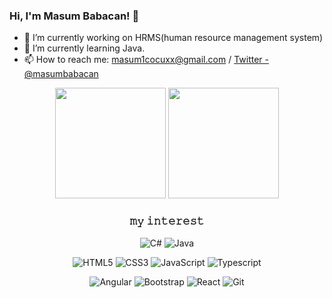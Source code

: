 <p align="center">
    
### Hi, I'm Masum Babacan! 👋
    
- 🔭 I’m currently working on HRMS(human resource management system)
- 🌱 I’m currently learning Java.
- 📫 How to reach me: masum1cocuxx@gmail.com / [Twitter - @masumbabacan](https://twitter.com/masumbabacan)
 
</p>


<p align="center">
    <img height=177 src="https://github-readme-stats.vercel.app/api?username=masumbabacan&show_icons=true&bg_color=f8f8ff&text_color=808080&title_color=808080&icon_color=808080&hide_border=true">
  
  <img height=177 src="https://github-readme-stats.vercel.app/api/top-langs/?username=masumbabacan&bg_color=f8f8ff&text_color=808080&title_color=808080&hide_border=true&layout=compact&langs_count=8">
</p>

<h3 align ="center"> 𝚖𝚢 𝚒𝚗𝚝𝚎𝚛𝚎𝚜𝚝 </h3>

<div align="center">  
    
  ![C#](https://img.shields.io/badge/C%23-239120?style=badge&logo=c-sharp&logoColor=white)  ![Java](https://img.shields.io/badge/-Java-ED8B00?style=flat&logo=java&logoColor=white)
  
  </div>
  
  <div align="center">  
  
  ![HTML5](https://img.shields.io/badge/-HTML5-E34F26?style=flat&logo=HTML5&logoColor=white) ![CSS3](https://img.shields.io/badge/-CSS3-1572B6?style=flat&logo=CSS3&logoColor=white) ![JavaScript](https://img.shields.io/badge/JavaScript-F7DF1E?style=badge&logo=javascript&logoColor=black) ![Typescript](https://img.shields.io/badge/-Typescript-007ACC?style=flat&logo=typescript&logoColor=white)      
  
  </div>
  

<div align="center">

  ![Angular](https://img.shields.io/badge/-Angular-DD0031?style=flat&logo=angular&logoColor=white)
  ![Bootstrap](https://img.shields.io/badge/-Bootstrap-563D7C?style=flat&logo=bootstrap&logoColor=white)
  ![React](https://img.shields.io/badge/-React-20232A?style=flat&logo=react&logoColor=61DAFB) 
  ![Git](https://img.shields.io/badge/Git-F05032?style=badge&logo=git&logoColor=white) 
 
  </div>
 
  
  
  
  
  

